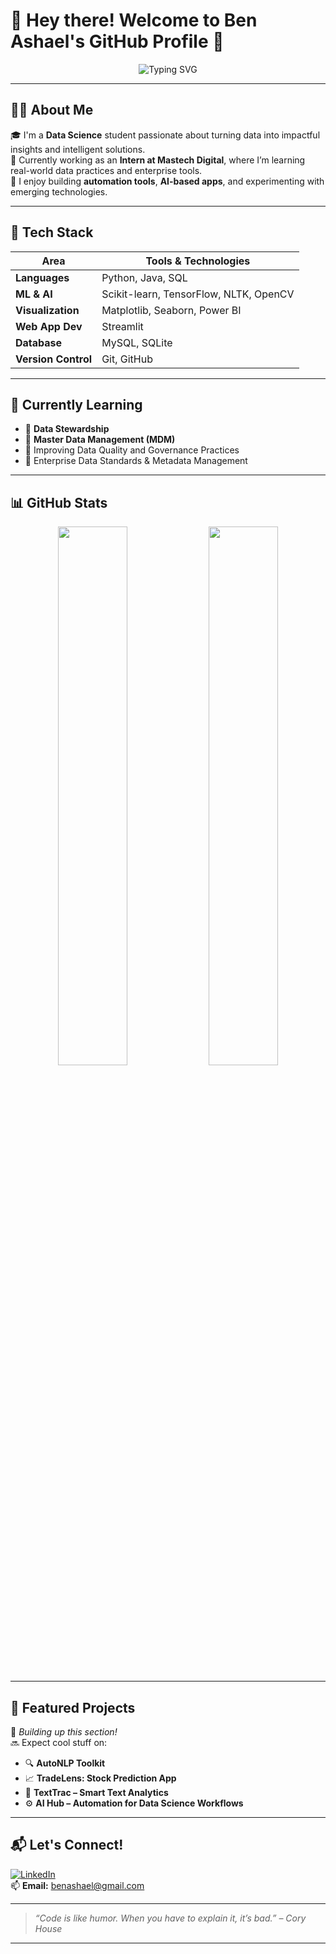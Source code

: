 # 👋 Hey there! Welcome to Ben Ashael's GitHub Profile 🚀

<p align="center">
  <img src="https://readme-typing-svg.herokuapp.com?font=Fira+Code&size=22&pause=1000&center=true&vCenter=true&width=435&lines=Hi+there!+I'm+Ben+Ashael+%F0%9F%91%8B;BCA+Student+%7C+Data+Science+Enthusiast+%F0%9F%8C%9F;Always+learning%2C+Always+building...+%F0%9F%9A%80" alt="Typing SVG" />
</p>

---

## 👨‍💻 About Me

🎓 I'm a **Data Science** student passionate about turning data into impactful insights and intelligent solutions.  
💼 Currently working as an **Intern at Mastech Digital**, where I’m learning real-world data practices and enterprise tools.  
🧠 I enjoy building **automation tools**, **AI-based apps**, and experimenting with emerging technologies.  

---

## 🚀 Tech Stack

| Area            | Tools & Technologies |
|-----------------|----------------------|
| **Languages**   | Python, Java, SQL |
| **ML & AI**     | Scikit-learn, TensorFlow, NLTK, OpenCV |
| **Visualization** | Matplotlib, Seaborn, Power BI |
| **Web App Dev** | Streamlit |
| **Database**    | MySQL, SQLite |
| **Version Control** | Git, GitHub |

---

## 🌱 Currently Learning

- 📘 **Data Stewardship**  
- 🧩 **Master Data Management (MDM)**  
- 🧠 Improving Data Quality and Governance Practices  
- 📂 Enterprise Data Standards & Metadata Management  

---

## 📊 GitHub Stats

<p align="center">
  <img src="https://github-readme-stats.vercel.app/api?username=Benashael&show_icons=true&theme=github_dark&hide_border=true" width="47%" />
  <img src="https://github-readme-streak-stats.herokuapp.com?user=Benashael&theme=github-dark&hide_border=true" width="47%" />
</p>

---

## 🧩 Featured Projects

🚧 *Building up this section!*  
🔜 Expect cool stuff on:  
- 🔍 **AutoNLP Toolkit**  
- 📈 **TradeLens: Stock Prediction App**  
- 🧠 **TextTrac – Smart Text Analytics**  
- ⚙️ **AI Hub – Automation for Data Science Workflows**

---

## 📬 Let's Connect!

[![LinkedIn](https://img.shields.io/badge/LinkedIn-blue?style=for-the-badge&logo=linkedin)](https://in.linkedin.com/in/benashael)  
📫 **Email:** [benashael@gmail.com](mailto:benashael@gmail.com)

---

> _“Code is like humor. When you have to explain it, it’s bad.” – Cory House_

---

